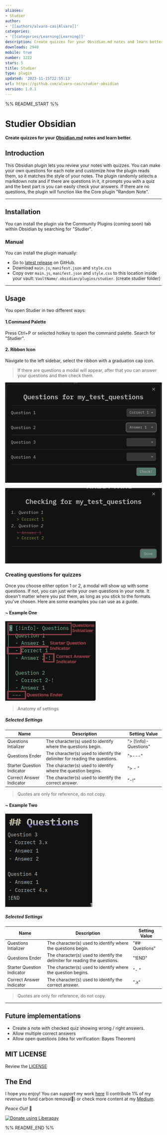 ```yaml
---
aliases:
- Studier
author:
- '[[authors/alvaro-cas|Álvaro]]'
categories:
- '[[categories/Learning|Learning]]'
description: Create quizzes for your Obsidian.md notes and learn better.
downloads: 2940
mobile: true
number: 1222
stars: 5
title: Studier
type: plugin
updated: '2023-11-15T22:55:13'
url: https://github.com/alvaro-cas/studier-obsidian
version: 1.0.1
---
```


%% README_START %%

# Studier Obsidian
**Create quizzes for your [Obsidian.md](https://obsidian.md/) notes and learn better.** 


## Introduction

This Obsidian plugin lets you review your notes with quizzes. You can make your own questions for each note and customize how the plugin reads them, so it matches the style of your notes. The plugin randomly selects a markdown note and if there are questions in it, it prompts you with a quiz and the best part is you can easily check your answers. If there are no questions, the plugin will function like the Core plugin "Random Note".


***


## Installation
You can install the plugin via the Community Plugins (coming soon) tab within Obsidian by searching for "Studier".

### Manual
You can install the plugin manually:
- Go to [latest release](https://github.com/alvaro-cas/studier-obsidian/releases/latest) on GitHub.
- Download `main.js`, `manifest.json` and `style.css`
- Copy over `main.js`, `manifest.json` and `style.css` to this location inside your vault: `VaultName/.obsidian/plugins/studier`. (create studier folder)


***


## Usage
You open Studier in two different ways: 

#### 1.Command Palette
Press Ctrl+P or selected hotkey to open the command palette. Search for "Studier". 

#### 2. Ribbon Icon
Navigate to the left sidebar, select the ribbon with a graduation cap icon. 

> If there are questions a modal will appear, after that you can answer your questions and then check them.


![](https://github.com/alvaro-cas/studier-obsidian/blob/main/assets/sample_questions.png?raw=true)


![](https://github.com/alvaro-cas/studier-obsidian/blob/main/assets/sample_checker.png?raw=true)


### Creating questions for quizzes
Once you choose either option 1 or 2, a modal will show up with some questions. If not, you can just write your own questions in your note. It doesn't matter where you put them, as long as you stick to the formats you've chosen. Here are some examples you can use as a guide. 

#### ~ Example One

![](https://github.com/alvaro-cas/studier-obsidian/blob/main/assets/default_sample_markdown.png?raw=true)

> Anatomy of settings

##### Selected Settings

| Name | Description | Setting Value |
|--|--|--|
| Questions Intializer | The character(s) used to identify where the questions begin. | "> [!info]- Questions" |
| Questions Ender | The character(s) used to identify the delimiter for reading the questions. | ">---" |
| Starter Question Indicator | The character(s) used to identify where the question begins. | "> - " |
| Correct Answer Indicator | The character(s) used to identify the correct answer. | "-!" |

> Quotes are only for reference, do not copy.

#### ~ Example Two

![](https://github.com/alvaro-cas/studier-obsidian/blob/main/assets/custom_sample_markdown.png?raw=true)

##### Selected Settings

| Name | Description | Setting Value |
|--|--|--|
| Questions Intializer | The character(s) used to identify where the questions begin. | "## Questions" |
| Questions Ender | The character(s) used to identify the delimiter for reading the questions. | "!END" |
| Starter Question Indicator | The character(s) used to identify where the question begins. | "- " |
| Correct Answer Indicator | The character(s) used to identify the correct answer. | ".x" |

> Quotes are only for reference, do not copy.

***

## Future implementations
- Create a note with checked quiz showing wrong / right answers.
- Allow multiple correct answers
- Allow open questions (idea for verification: Bayes Theorem)


## MIT LICENSE
Review the [LICENSE](https://github.com/alvaro-cas/studier-obsidian/blob/main/LICENSE)


## The End
I hope you enjoy! You can *support* my work [here](https://liberapay.com/Cuatroy2/donate) (I contribute 1% of my revenue to fund carbon removal🌳) or check more content at my [Medium](https://medium.com/@cuatroy2).

*Peace Out!* 🤙

<noscript><a href="https://liberapay.com/Cuatroy2/donate"><img alt="Donate using Liberapay" src="https://liberapay.com/assets/widgets/donate.svg"></a></noscript>



%% README_END %%